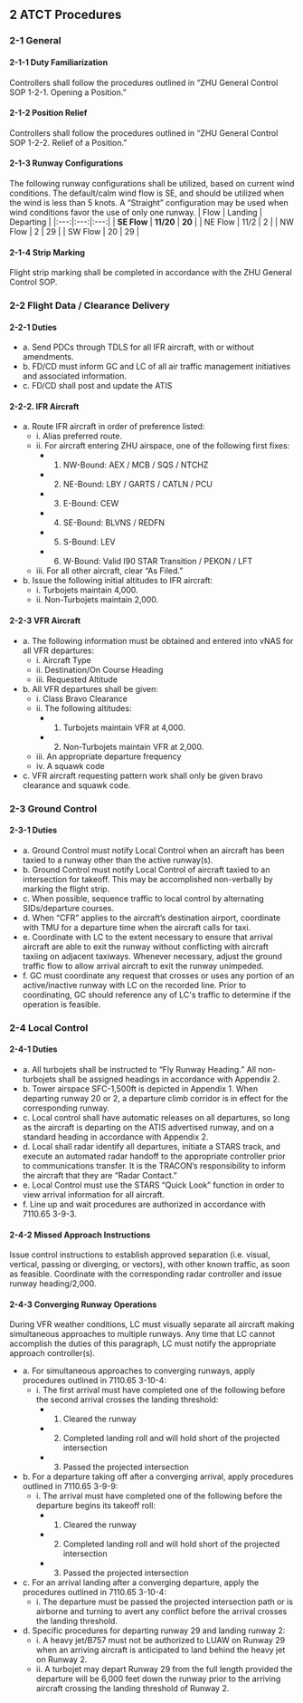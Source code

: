## 2 ATCT Procedures
### 2-1 General
#### 2-1-1 Duty Familiarization
Controllers shall follow the procedures outlined in “ZHU General Control SOP 1-2-1. Opening a Position.”
#### 2-1-2 Position Relief
Controllers shall follow the procedures outlined in “ZHU General Control SOP 1-2-2. Relief of a Position.”
#### 2-1-3 Runway Configurations
The following runway configurations shall be utilized, based on current wind conditions. The default/calm wind flow is SE, and should be utilized when the wind is less than 5 knots. A “Straight” configuration may be used when wind conditions favor the use of only one runway.
| Flow | Landing | Departing |
|:---:|:---:|:---:|
| **SE Flow** | **11/20** | **20** |
| NE Flow | 11/2 | 2 |
| NW Flow | 2 | 29 |
| SW Flow | 20 | 29 |
#### 2-1-4 Strip Marking
Flight strip marking shall be completed in accordance with the ZHU General Control SOP.
### 2-2 Flight Data / Clearance Delivery
#### 2-2-1 Duties
- a. Send PDCs through TDLS for all IFR aircraft, with or without amendments.
- b. FD/CD must inform GC and LC of all air traffic management initiatives and associated information.
- c. FD/CD shall post and update the ATIS
#### 2-2-2. IFR Aircraft
- a. Route IFR aircraft in order of preference listed:
    - i. Alias preferred route.
    - ii. For aircraft entering ZHU airspace, one of the following first fixes:
        - 1. NW-Bound: AEX / MCB / SQS / NTCHZ
        - 2. NE-Bound: LBY / GARTS / CATLN / PCU
        - 3. E-Bound: CEW
        - 4. SE-Bound: BLVNS / REDFN
        - 5. S-Bound: LEV
        - 6. W-Bound: Valid I90 STAR Transition / PEKON / LFT
    - iii. For all other aircraft, clear “As Filed.”
- b. Issue the following initial altitudes to IFR aircraft:
    - i. Turbojets maintain 4,000.
    - ii. Non-Turbojets maintain 2,000.
#### 2-2-3 VFR Aircraft
- a. The following information must be obtained and entered into vNAS for all VFR departures:
    - i. Aircraft Type
    - ii. Destination/On Course Heading
    - iii. Requested Altitude
- b. All VFR departures shall be given:
    - i. Class Bravo Clearance
    - ii. The following altitudes:
        - 1. Turbojets maintain VFR at 4,000.
       - 2. Non-Turbojets maintain VFR at 2,000.
    - iii. An appropriate departure frequency
    - iv. A squawk code
- c. VFR aircraft requesting pattern work shall only be given bravo clearance and squawk code.
### 2-3 Ground Control
#### 2-3-1 Duties
- a. Ground Control must notify Local Control when an aircraft has been taxied to a runway other than the active runway(s).
- b. Ground Control must notify Local Control of aircraft taxied to an intersection for takeoff. This may be accomplished non-verbally by marking the flight strip.
- c. When possible, sequence traffic to local control by alternating SIDs/departure courses.
- d. When “CFR” applies to the aircraft’s destination airport, coordinate with TMU for a departure time when the aircraft calls for taxi.
- e. Coordinate with LC to the extent necessary to ensure that arrival aircraft are able to exit the runway without conflicting with aircraft taxiing on adjacent taxiways. Whenever necessary, adjust the ground traffic flow to allow arrival aircraft to exit the runway unimpeded.
- f. GC must coordinate any request that crosses or uses any portion of an active/inactive runway with LC on the recorded line. Prior to coordinating, GC should reference any of LC's traffic to determine if the operation is feasible.
### 2-4 Local Control
#### 2-4-1 Duties
- a. All turbojets shall be instructed to “Fly Runway Heading.” All non-turbojets shall be assigned headings in accordance with Appendix 2.
- b. Tower airspace SFC-1,500ft is depicted in Appendix 1. When departing runway 20 or 2, a departure climb corridor is in effect for the corresponding runway.
- c. Local control shall have automatic releases on all departures, so long as the aircraft is departing on the ATIS advertised runway, and on a standard heading in accordance with Appendix 2.
- d. Local shall radar identify all departures, initiate a STARS track, and execute an automated radar handoff to the appropriate controller prior to communications transfer. It is the TRACON’s responsibility to inform the aircraft that they are “Radar Contact.”
- e. Local Control must use the STARS “Quick Look” function in order to view arrival information for all aircraft.
- f. Line up and wait procedures are authorized in accordance with 7110.65 3-9-3.
#### 2-4-2 Missed Approach Instructions
Issue control instructions to establish approved separation (i.e. visual, vertical, passing or diverging, or vectors), with other known traffic, as soon as feasible. Coordinate with the
corresponding radar controller and issue runway heading/2,000.
#### 2-4-3 Converging Runway Operations
During VFR weather conditions, LC must visually separate all aircraft making simultaneous approaches to multiple runways. Any time that LC cannot accomplish the duties of this paragraph, LC must notify the appropriate approach controller(s).
- a. For simultaneous approaches to converging runways, apply procedures outlined in 7110.65 3-10-4:
    - i. The first arrival must have completed one of the following before the second arrival crosses the landing threshold:
        - 1. Cleared the runway
        - 2. Completed landing roll and will hold short of the projected intersection
        - 3. Passed the projected intersection
- b. For a departure taking off after a converging arrival, apply procedures outlined in 7110.65 3-9-9:
    - i. The arrival must have completed one of the following before the departure begins its takeoff roll:
         - 1. Cleared the runway
        - 2. Completed landing roll and will hold short of the projected intersection
        - 3. Passed the projected intersection
- c. For an arrival landing after a converging departure, apply the procedures outlined in 7110.65 3-10-4:
    - i. The departure must be passed the projected intersection path or is airborne and turning to avert any conflict before the arrival crosses the landing threshold.
- d. Specific procedures for departing runway 29 and landing runway 2:
    - i. A heavy jet/B757 must not be authorized to LUAW on Runway 29 when an arriving aircraft is anticipated to land behind the heavy jet on Runway 2.
    - ii. A turbojet may depart Runway 29 from the full length provided the departure will be 6,000 feet down the runway prior to the arriving aircraft crossing the landing threshold of Runway 2.